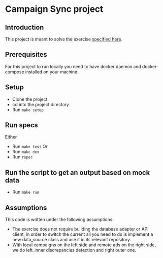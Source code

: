 # Campaign Sync project

## Introduction

This project is meant to solve the exercise [specified here](https://github.com/heyjobs/ruby-task).

## Prerequisites

For this project to run locally you need to have docker daemon and docker-compose installed on your machine.

## Setup

* Clone the project
* cd into the project directory
* Run `make setup`

## Run specs
Either
* Run `make test` 
Or
* Run `make dev`
* Run `rspec`

## Run the script to get an output based on mock data
* Run `make run`

## Assumptions

This code is written under the following assumptions:
* The exercise does not require building the database adapter or API client, in order to switch the current all you need to do is implement a new data_source class and use it in its relevant repository.
* With local campaigns on the left side and remote ads on the right side, we do left_inner discrepancies detection and right outer one.

